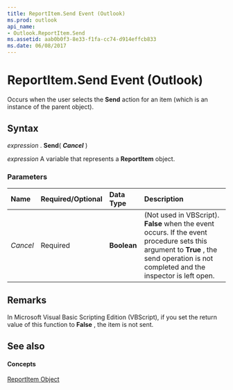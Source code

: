```yaml
---
title: ReportItem.Send Event (Outlook)
ms.prod: outlook
api_name:
- Outlook.ReportItem.Send
ms.assetid: aab0b0f3-8e33-f1fa-cc74-d914effcb833
ms.date: 06/08/2017
---
```



# ReportItem.Send Event (Outlook)

Occurs when the user selects the **Send** action for an item (which is an instance of the parent object).


## Syntax

 _expression_ . **Send**( **_Cancel_** )

 _expression_ A variable that represents a **ReportItem** object.


### Parameters



|**Name**|**Required/Optional**|**Data Type**|**Description**|
|:-----|:-----|:-----|:-----|
| _Cancel_|Required| **Boolean**|(Not used in VBScript). **False** when the event occurs. If the event procedure sets this argument to **True** , the send operation is not completed and the inspector is left open.|

## Remarks

In Microsoft Visual Basic Scripting Edition (VBScript), if you set the return value of this function to **False** , the item is not sent.


## See also


#### Concepts


[ReportItem Object](reportitem-object-outlook.md)

